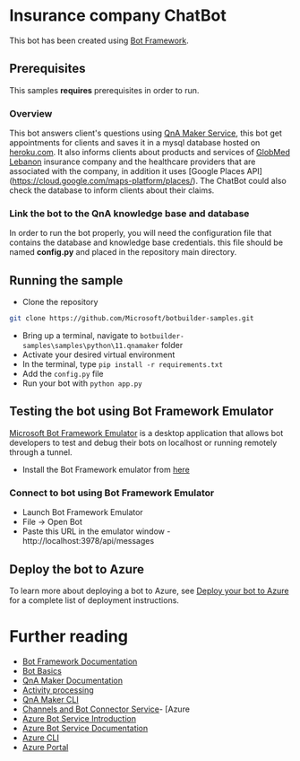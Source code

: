 # Insurance company ChatBot

This bot has been created using [Bot Framework](https://dev.botframework.com).

## Prerequisites

This samples **requires** prerequisites in order to run.

### Overview

This bot answers client's questions using [QnA Maker Service](https://www.qnamaker.ai), this bot get appointments for clients and saves it in a mysql database hosted on [heroku.com](https://heroku.com). It also informs clients about products and services of [GlobMed Lebanon](globemedlebanon.com/) insurance company and the healthcare providers that are associated with the company, in addition it uses [Google Places API] (https://cloud.google.com/maps-platform/places/). The ChatBot could also check the database to inform clients about their claims.

### Link the bot to the QnA knowledge base and database

In order to run the bot properly, you will need the configuration file that contains the database and knowledge base credentials.
this file should be named **config.py** and placed in the repository main directory.

## Running the sample
- Clone the repository
```bash
git clone https://github.com/Microsoft/botbuilder-samples.git
```
- Bring up a terminal, navigate to `botbuilder-samples\samples\python\11.qnamaker` folder
- Activate your desired virtual environment
- In the terminal, type `pip install -r requirements.txt`
- Add the `config.py` file
- Run your bot with `python app.py`

## Testing the bot using Bot Framework Emulator
[Microsoft Bot Framework Emulator](https://github.com/microsoft/botframework-emulator) is a desktop application that allows bot developers to test and debug their bots on localhost or running remotely through a tunnel.

- Install the Bot Framework emulator from [here](https://github.com/Microsoft/BotFramework-Emulator/releases)

### Connect to bot using Bot Framework Emulator
- Launch Bot Framework Emulator
- File -> Open Bot
- Paste this URL in the emulator window - http://localhost:3978/api/messages

## Deploy the bot to Azure

To learn more about deploying a bot to Azure, see [Deploy your bot to Azure](https://aka.ms/azuredeployment) for a complete list of deployment instructions.

# Further reading

- [Bot Framework Documentation](https://docs.botframework.com)
- [Bot Basics](https://docs.microsoft.com/azure/bot-service/bot-builder-basics?view=azure-bot-service-4.0)
- [QnA Maker Documentation](https://docs.microsoft.com/en-us/azure/cognitive-services/qnamaker/overview/overview)
- [Activity processing](https://docs.microsoft.com/en-us/azure/bot-service/bot-builder-concept-activity-processing?view=azure-bot-service-4.0)
- [QnA Maker CLI](https://github.com/Microsoft/botbuilder-tools/tree/master/packages/QnAMaker)
- [Channels and Bot Connector Service](https://docs.microsoft.com/en-us/azure/bot-service/bot-concepts?view=azure-bot-service-4.0)- [Azure 
- [Azure Bot Service Introduction](https://docs.microsoft.com/azure/bot-service/bot-service-overview-introduction?view=azure-bot-service-4.0)
- [Azure Bot Service Documentation](https://docs.microsoft.com/azure/bot-service/?view=azure-bot-service-4.0)
- [Azure CLI](https://docs.microsoft.com/cli/azure/?view=azure-cli-latest)
- [Azure Portal](https://portal.azure.com)
